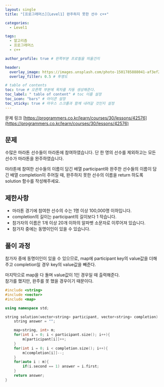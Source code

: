 ```yaml
---
layout: single
title: "[프로그래머스][Level1] 완주하지 못한 선수 c++"

categories:
  - Level1

tags:
  - 알고리즘
  - 프로그래머스
  - c++

author_profile: true # 왼쪽부분 프로필을 띄울건지

header:
  overlay_image: https://images.unsplash.com/photo-1501785888041-af3ef285b470?ixlib=rb-1.2.1&ixid=eyJhcHBfaWQiOjEyMDd9&auto=format&fit=crop&w=1350&q=80
  overlay_filter: 0.5 # 투명도

# table of contents
toc: true # 오른쪽 부분에 목차를 자동 생성해준다.
toc_label: " table of content" # toc 이름 설정
toc_icon: "bars" # 아이콘 설정
toc_sticky: true # 마우스 스크롤과 함께 내려갈 것인지 설정
---
```


문제 링크 [https://programmers.co.kr/learn/courses/30/lessons/42576](https://programmers.co.kr/learn/courses/30/lessons/42576)

## 문제

수많은 마라톤 선수들이 마라톤에 참여하였습니다. 단 한 명의 선수를 제외하고는 모든 선수가 마라톤을 완주하였습니다.

마라톤에 참여한 선수들의 이름이 담긴 배열 participant와 완주한 선수들의 이름이 담긴 배열 completion이 주어질 때, 완주하지 못한 선수의 이름을 return 하도록 solution 함수를 작성해주세요.

## 제한사항

- 마라톤 경기에 참여한 선수의 수는 1명 이상 100,000명 이하입니다.
- completion의 길이는 participant의 길이보다 1 작습니다.
- 참가자의 이름은 1개 이상 20개 이하의 알파벳 소문자로 이루어져 있습니다.
- 참가자 중에는 동명이인이 있을 수 있습니다.

## 풀이 과정

참가자 중에 동명이인이 있을 수 있으므로, map에 participant key의 value값을 더해주고
completion일 경우 key의 value값을 빼준다.

마지막으로 map을 다 돌며 value값이 1인 경우일 때 출력해준다.  
참가를 했지만, 완주를 못 했을 경우이기 때문이다.

```c++
#include <string>
#include <vector>
#include <map>

using namespace std;

string solution(vector<string> participant, vector<string> completion) {
    string answer = "";

    map<string, int> m;
    for(int i = 0; i < participant.size(); i++){
        m[participant[i]]++;
    }
    for(int i = 0; i < completion.size(); i++){
        m[completion[i]]--;
    }
    for(auto i : m){
        if(i.second == 1) answer = i.first;
    }
    return answer;
}
```
